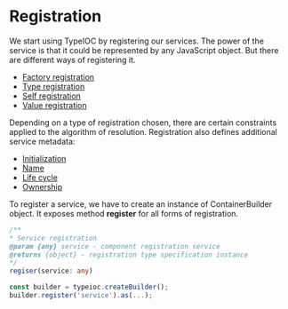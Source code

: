 # Registration

We start using TypeIOC by registering our services. The power of the service is that it could be represented by any JavaScript object. But there are different ways of registering it.

* [Factory registration](./factory.md)
* [Type registration](./type.md)
* [Self registration](./self)
* [Value registration](./self)

Depending on a type of registration chosen, there are certain constraints applied to the algorithm of resolution. Registration also defines additional service metadata:

* [Initialization](./component-metadata.md)
* [Name](./component-metadata.md)
* [Life cycle](../life-cycle/index.md)
* [Ownership](./component-metadata.md)

To register a service, we have to create an instance of ContainerBuilder object. It exposes method **register** for all forms of registration.

```typescript
/**
* Service registration
@param {any} service - component registration service
@returns {object} - registration type specification instance
*/
regiser(service: any)
```

```typescript
const builder = typeioc.createBuilder();
builder.register('service').as(...);
```